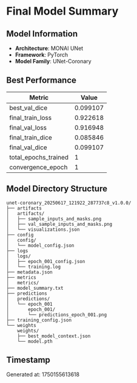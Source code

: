 # Final Model Summary

## Model Information
- **Architecture**: MONAI UNet
- **Framework**: PyTorch
- **Model Family**: UNet-Coronary

## Best Performance
| Metric | Value |
|--------|-------|
| best_val_dice | 0.099107 |
| final_train_loss | 0.922618 |
| final_val_loss | 0.916948 |
| final_train_dice | 0.085846 |
| final_val_dice | 0.099107 |
| total_epochs_trained | 1 |
| convergence_epoch | 1 |


## Model Directory Structure
```
unet-coronary_20250617_121922_287737c8_v1.0.0/
├── artifacts
│   artifacts/
│   ├── sample_inputs_and_masks.png
│   ├── val_sample_inputs_and_masks.png
│   └── visualizations.json
├── config
│   config/
│   └── model_config.json
├── logs
│   logs/
│   ├── epoch_001_config.json
│   └── training.log
├── metadata.json
├── metrics
│   metrics/
├── model_summary.txt
├── predictions
│   predictions/
│   └── epoch_001
│       epoch_001/
│       └── predictions_epoch_001.png
├── training_config.json
└── weights
    weights/
    ├── best_model_context.json
    └── model.pth
```

## Timestamp
Generated at: 1750155613618
